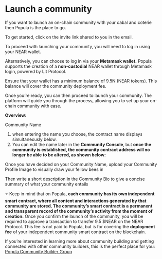# Launch a community

If you want to launch an on-chain community with your cabal and coterie then Popula is the place to go.

To get started, click on the invite link shared to you in the email.

To proceed with launching your community, you will need to log in using your NEAR wallet.

Alternatively, you can choose to log in via your **Metamask wallet.** Popula supports the creation of a **non-custodial** NEAR wallet through Metamask login, powered by Lit Protocol.

Ensure that your wallet has a minimum balance of 9.5N (NEAR tokens). This balance will cover the community deployment fee.

Once you’re ready, you can then proceed to launch your community. The platform will guide you through the process, allowing you to set up your on-chain community with ease.

**Overview:**&#x20;

Community Name

1. when entering the name you choose, the contract name displays simultaneously below.
2. You can edit the name later in the **Community Console**, but **once the community is established, the community contract address will no longer be able to be altered, as shown below:**

Once you have decided on your Community Name, upload your Community Profile Image to visually draw your fellow bees in

Then write a short description in the Community Bio to give a concise summary of what your community entails

⭐ Keep in mind that on Popula, **each community has its own independent smart contract, where all content and interactions generated by that community are stored. The community’s smart contract is a permanent and transparent record of the community’s activity from the moment of creation.** Once you confirm the launch of the community, you will be required to approve a transaction to transfer 9.5 $NEAR on the NEAR Protocol. This fee is not paid to Popula, but is for covering the **deployment fee** of your independent community smart contract on the blockchain.

If you’re interested in learning more about community building and getting connected with other community builders, this is the perfect place for you: [Popula Community Builder Group](https://t.me/+8IiRyVP9sr85ZTg1)
